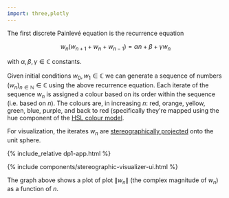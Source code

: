 ```yaml
---
import: three,plotly
---
```


The first discrete Painlevé equation is the recurrence equation

$$
w_n(w_{n+1}+w_n+w_{n-1})=\alpha n +\beta +\gamma w_n
$$

with $\alpha,\beta,\gamma\in\mathbb C$ constants.

Given initial conditions $w_0,w_1\in\mathbb C$ we can generate a sequence of numbers $(w_n)_{n\in\mathbb{N}}\in\mathbb C$ using the above recurrence equation. Each iterate of the sequence $w_n$ is assigned a colour based
on its order within the sequence (i.e. based on $n$). The colours are, in increasing $n$: red, orange, yellow,
green, blue, purple, and back to red (specifically they're mapped using the hue component of the [HSL colour model](https://en.wikipedia.org/wiki/HSL_and_HSV).

For visualization, the iterates $w_n$ are [stereographically projected]("https://en.wikipedia.org/wiki/Stereographic_projection") onto the unit sphere.

{% include_relative dp1-app.html %}

{% include components/stereographic-visualizer-ui.html %}

The graph above shows a plot of plot $\|w_n\|$ (the complex magnitude of $w_n$) as a function of $n$.
